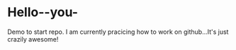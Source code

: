 # Hello--you-
Demo to start repo.
I am currently pracicing how to work on github...It's just crazily awesome!
